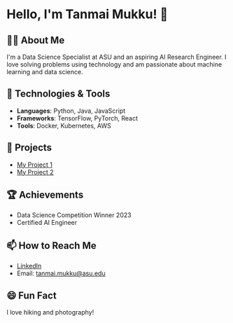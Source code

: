 # Hello, I'm Tanmai Mukku! 👋

## 👨‍💻 About Me
I'm a Data Science Specialist at ASU and an aspiring AI Research Engineer. I love solving problems using technology and am passionate about machine learning and data science.

## 🔧 Technologies & Tools
- **Languages**: Python, Java, JavaScript
- **Frameworks**: TensorFlow, PyTorch, React
- **Tools**: Docker, Kubernetes, AWS

## 🌟 Projects
- [My Project 1](https://github.com/username/project1)
- [My Project 2](https://github.com/username/project2)

## 🏆 Achievements
- Data Science Competition Winner 2023
- Certified AI Engineer

## 📫 How to Reach Me
- [LinkedIn](https://www.linkedin.com/in/username)
- Email: tanmai.mukku@asu.edu

## 😄 Fun Fact
I love hiking and photography!
